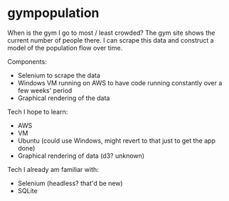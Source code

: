 # gympopulation
When is the gym I go to most / least crowded?  The gym site shows the current number of people there.  I can scrape this data and construct a model of the population flow over time.

Components:
- Selenium to scrape the data
- Windows VM running on AWS to have code running constantly over a few weeks' period
- Graphical rendering of the data

Tech I hope to learn:
- AWS
- VM
- Ubuntu (could use Windows, might revert to that just to get the app done)
- Graphical rendering of data (d3? unknown)

Tech I already am familiar with:
- Selenium (headless? that'd be new)
- SQLite



